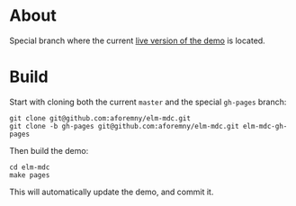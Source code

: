 # About

Special branch where the current [live version of the demo](https://aforemny.github.io/elm-mdc/) is located.


# Build

Start with cloning both the current `master` and the special `gh-pages` branch:

```
git clone git@github.com:aforemny/elm-mdc.git
git clone -b gh-pages git@github.com:aforemny/elm-mdc.git elm-mdc-gh-pages
```

Then build the demo:

```
cd elm-mdc
make pages
```

This will automatically update the demo, and commit it.

